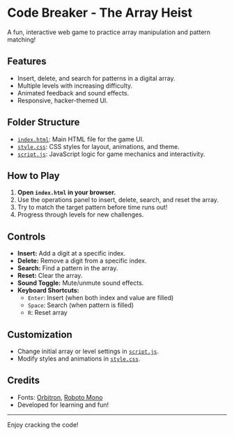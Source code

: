 # Code Breaker - The Array Heist

A fun, interactive web game to practice array manipulation and pattern matching!

## Features

- Insert, delete, and search for patterns in a digital array.
- Multiple levels with increasing difficulty.
- Animated feedback and sound effects.
- Responsive, hacker-themed UI.

## Folder Structure

- [`index.html`](index.html): Main HTML file for the game UI.
- [`style.css`](style.css): CSS styles for layout, animations, and theme.
- [`script.js`](script.js): JavaScript logic for game mechanics and interactivity.

## How to Play

1. **Open `index.html` in your browser.**
2. Use the operations panel to insert, delete, search, and reset the array.
3. Try to match the target pattern before time runs out!
4. Progress through levels for new challenges.

## Controls

- **Insert:** Add a digit at a specific index.
- **Delete:** Remove a digit from a specific index.
- **Search:** Find a pattern in the array.
- **Reset:** Clear the array.
- **Sound Toggle:** Mute/unmute sound effects.
- **Keyboard Shortcuts:**
  - `Enter`: Insert (when both index and value are filled)
  - `Space`: Search (when pattern is filled)
  - `R`: Reset array

## Customization

- Change initial array or level settings in [`script.js`](script.js).
- Modify styles and animations in [`style.css`](style.css).

## Credits

- Fonts: [Orbitron](https://fonts.google.com/specimen/Orbitron), [Roboto Mono](https://fonts.google.com/specimen/Roboto+Mono)
- Developed for learning and fun!

---

Enjoy cracking the code!